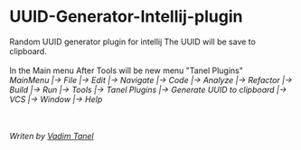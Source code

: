 # UUID-Generator-Intellij-plugin
<div>
Random UUID generator plugin for intellij
The UUID will be save to clipboard.
</div>
 </br>
<div>
In the Main menu After Tools will be new menu "Tanel Plugins"
 </br>
<em>
 MainMenu
  |-> File
  |-> Edit
  |-> Navigate
  |-> Code
  |-> Analyze
  |-> Refactor
  |-> Build
  |-> Run
  |-> Tools
  |-> Tanel Plugins
       |-> Generate UUID to clipboard
  |-> VCS
  |-> Window
  |-> Help
 </em>
</div> 
 
  </br> </br>
<em>Writen by <a href='https://www.linkedin.com/in/vadim-tanel-13088062'>Vadim Tanel</a></em>

